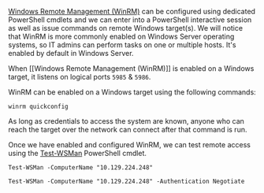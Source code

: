 [Windows Remote Management (WinRM)](https://docs.microsoft.com/en-us/windows/win32/winrm/portal) can be configured using dedicated PowerShell cmdlets and we can enter into a PowerShell interactive session as well as issue commands on remote Windows target(s). We will notice that WinRM is more commonly enabled on Windows Server operating systems, so IT admins can perform tasks on one or multiple hosts. It's enabled by default in Windows Server.

When [[Windows Remote Management (WinRM)]] is enabled on a Windows target, it listens on logical ports `5985` & `5986`.


WinRM can be enabled on a Windows target using the following commands:

```powershell-session
winrm quickconfig
```

As long as credentials to access the system are known, anyone who can reach the target over the network can connect after that command is run.

Once we have enabled and configured WinRM, we can test remote access using the [Test-WSMan](https://docs.microsoft.com/en-us/powershell/module/microsoft.wsman.management/test-wsman?view=powershell-7.2) PowerShell cmdlet.

```powershell-session
Test-WSMan -ComputerName "10.129.224.248"
```

```powershell-session
Test-WSMan -ComputerName "10.129.224.248" -Authentication Negotiate
```